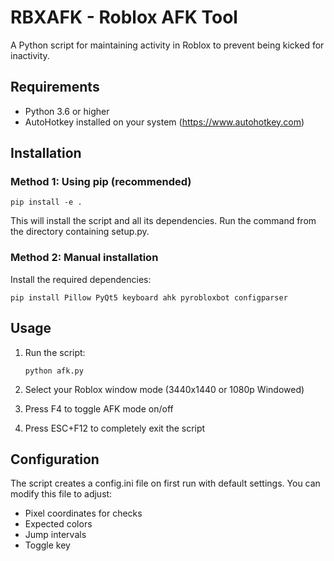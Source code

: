 # RBXAFK - Roblox AFK Tool

A Python script for maintaining activity in Roblox to prevent being kicked for inactivity.

## Requirements

- Python 3.6 or higher
- AutoHotkey installed on your system (https://www.autohotkey.com)

## Installation

### Method 1: Using pip (recommended)

```
pip install -e .
```

This will install the script and all its dependencies. Run the command from the directory containing setup.py.

### Method 2: Manual installation

Install the required dependencies:

```
pip install Pillow PyQt5 keyboard ahk pyrobloxbot configparser
```

## Usage

1. Run the script:
   ```
   python afk.py
   ```
   
2. Select your Roblox window mode (3440x1440 or 1080p Windowed)

3. Press F4 to toggle AFK mode on/off

4. Press ESC+F12 to completely exit the script

## Configuration

The script creates a config.ini file on first run with default settings. You can modify this file to adjust:

- Pixel coordinates for checks
- Expected colors
- Jump intervals
- Toggle key

